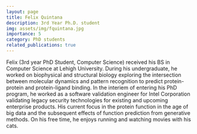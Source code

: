 ```yaml
---
layout: page
title: Felix Quintana
description: 3rd Year Ph.D. student
img: assets/img/fquintana.jpg
importance: 5
category: PhD students
related_publications: true
---
```


Felix (3rd year PhD Student, Computer Science) received his BS in Computer Science at Lehigh University. During his undergraduate, he worked on biophysical and structural biology exploring the intersection between molecular dynamics and pattern recognition to predict protein-protein and protein-ligand binding. In the interiem of entering his PhD program, he worked as a software validation engineer for Intel Corporation validating legacy security technologies for existing and upcoming enterprise products. His current focus in the protein function in the age of big data and the subsequent effects of function prediction from generative methods. On his free time, he enjoys running and watching movies with his cats.

